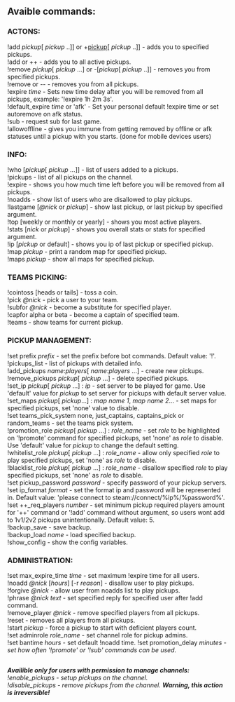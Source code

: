 ## Avaible commands:
### ACTONS:
!add <i>pickup</i>[ <i>pickup</i> ..]] or +<u>pickup</u>[ <i>pickup</i> ..]] - adds you to specified pickups.   
!add or ++ - adds you to all active pickups.    
!remove <i>pickup</i>[ <i>pickup</i> ...] or -[<i>pickup</i>[ <i>pickup</i> ..]] - removes you from specified pickups.   
!remove or -- - removes you from all pickups.   
!expire <i>time</i> - Sets new time delay after you will be removed from all pickups, example: '!expire 1h 2m 3s'.   
!default_expire <i>time</i> or 'afk' - Set your personal default !expire time or set autoremove on afk status.   
!sub - request sub for last game.   
!allowoffline - gives you immune from getting removed by offline or afk statuses until a pickup with you starts. (done for mobile devices users)   

### INFO:
!who [<i>pickup</i>[ <i>pickup</i> ...]] - list of users added to a pickups.   
!pickups - list of all pickups on the channel.   
!expire - shows you how much time left before you will be removed from all pickups.   
!noadds - show list of users who are disallowed to play pickups.   
!lastgame [<i>@nick</i> or <i>pickup</i>] - show last pickup, or last pickup by specified argument.   
!top [weekly or monthly or yearly] - shows you most active players.   
!stats [<i>nick</i> or <i>pickup</i>] - shows you overall stats or stats for specified argument.   
!ip [<i>pickup</i> or default] - shows you ip of last pickup or specified pickup.   
!map <i>pickup</i> - print a random map for specified pickup.   
!maps <i>pickup</i> - show all maps for specified pickup.   

### TEAMS PICKING:
!cointoss [heads or tails] - toss a coin.   
!pick <i>@nic</i>k - pick a user to your team.   
!subfor <i>@nick</i> - become a substitute for specified player.   
!capfor alpha or beta - become a captain of specified team.   
!teams - show teams for current pickup.   

### PICKUP MANAGEMENT:
!set prefix <i>prefix</i> - set the prefix before bot commands. Default value: '!'.
!pickups_list - list of pickups with detailed info.   
!add_pickups <i>name</i>:<i>players</i>[ <i>name</i>:<i>players</i> ...] - create new pickups.   
!remove_pickups <i>pickup</i>[ <i>pickup</i> ...] - delete specified pickups.   
!set_ip <i>pickup</i>[ <i>pickup</i> ...] : <i>ip</i> - set server to be played for game. Use 'default' value for <i>pickup</i> to set server for pickups with default server value.   
!set_maps <i>pickup</i>[ <i>pickup</i>...] : <i>map name 1</i>, <i>map name 2</i>... - set maps for specified pickups, set 'none' value to disable.   
!set teams_pick_system none, just_captains, captains_pick or random_teams - set the teams pick system.   
!promotion_role <i>pickup</i>[ <i>pickup</i> ...] : <i>role_name</i> - set <i>role</i> to be highlighted on '!promote' command for specified pickups, set 'none' as <i>role</i> to disable. Use 'default' value for <i>pickup</i> to change the default setting.   
!whitelist_role <i>pickup</i>[ <i>pickup</i> ...] : <i>role_name</i> - allow only specified <i>role</i> to play specified pickups, set 'none' as <i>role</i> to disable.   
!blacklist_role <i>pickup</i>[ <i>pickup</i> ...] : <i>role_name</i> - disallow specified <i>role</i> to play specified pickups, set 'none' as <i>role</i> to disable.   
!set pickup_password <i>password</i> - specify password of your pickup servers.   
!set ip_format <i>format</i> - set the format ip and password will be represented in. Default value: 'please connect to steam://connect/%ip%/%password%'.   
!set ++_req_players <i>number</i> - set minimum pickup required players amount for '++' command or '!add' command without argument, so users wont add to 1v1/2v2 pickups unintentionally. Default value: 5.   
!backup_save - save backup.   
!backup_load <i>name</i> - load specified backup.   
!show_config - show the config variables.   

### ADMINISTRATION:
!set max_expire_time <i>time</i> - set maximum !expire time for all users.   
!noadd <i>@nick</i> [<i>hours</i>] [-r <i>reason</i>] - disallow user to play pickups.   
!forgive <i>@nick</i> - allow user from noadds list to play pickups.   
!phrase <i>@nick</i> <i>text</i> - set specified reply for specified user after !add command.   
!remove_player <i>@nick</i> - remove specified players from all pickups.   
!reset - removes all players from all pickups.   
!start <i>pickup</i> - force a pickup to start with deficient players count.   
!set adminrole <i>role_name</i> - set channel role for pickup admins.   
!set bantime <i>hours</i> - set default !noadd time.
!set promotion_delay <i>minutes<i> - set how often '!promote' or '!sub' commands can be used.   
## 
<b>Availible only for users with permission to manage channels:</b>   
!enable_pickups - setup pickups on the channel.   
!disable_pickups - remove pickups from the channel. <b>Warning, this action is irreversible!</b>

